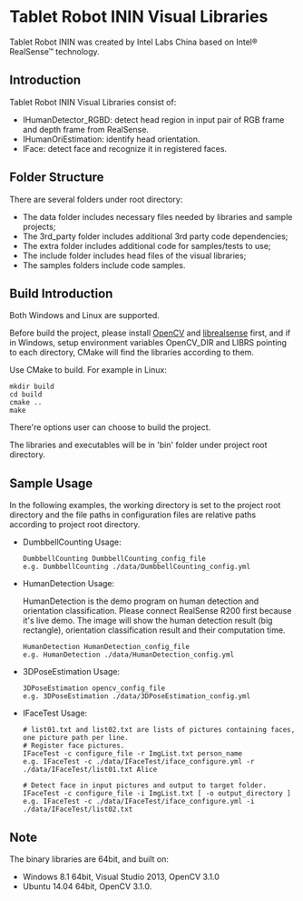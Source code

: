 

# Tablet Robot ININ Visual Libraries

Tablet Robot ININ was created by Intel Labs China based on Intel® RealSense™ technology.

## Introduction

Tablet Robot ININ Visual Libraries consist of:
- IHumanDetector_RGBD: detect head region in input pair of RGB frame and depth frame from RealSense.
- IHumanOriEstimation: identify head orientation.
- IFace: detect face and recognize it in registered faces.

## Folder Structure

There are several folders under root directory:
- The data folder includes necessary files needed by libraries and sample projects;
- The 3rd_party folder includes additional 3rd party code dependencies;
- The extra folder includes additional code for samples/tests to use;
- The include folder includes head files of the visual libraries;
- The samples folders include code samples.

## Build Introduction

Both Windows and Linux are supported.

Before build the project, please install [OpenCV](http://www.opencv.org) and [librealsense](https://github.com/IntelRealSense/librealsense) first, and if in Windows, setup environment variables OpenCV_DIR and LIBRS pointing to each directory, CMake will find the libraries according to them.

Use CMake to build. For example in Linux:
```
mkdir build
cd build
cmake ..
make
```
There're options user can choose to build the project.

The libraries and executables will be in 'bin' folder under project root directory.

## Sample Usage

In the following examples, the working directory is set to the project root directory and the file paths in configuration files are relative paths according to project root directory.

* DumbbellCounting Usage:

  ```
  DumbbellCounting DumbbellCounting_config_file
  e.g. DumbbellCounting ./data/DumbbellCounting_config.yml
  ```

* HumanDetection Usage:

  HumanDetection is the demo program on human detection and orientation classification. Please connect RealSense R200 first because it's live demo. The image will show the human detection result (big rectangle), orientation classification result and their computation time.

  ```
  HumanDetection HumanDetection_config_file
  e.g. HumanDetection ./data/HumanDetection_config.yml 
  ```

* 3DPoseEstimation Usage:

  ```
  3DPoseEstimation opencv_config_file
  e.g. 3DPoseEstimation ./data/3DPoseEstimation_config.yml
  ```

* IFaceTest Usage:

  ```
  # list01.txt and list02.txt are lists of pictures containing faces, one picture path per line.
  # Register face pictures.
  IFaceTest -c configure_file -r ImgList.txt person_name
  e.g. IFaceTest -c ./data/IFaceTest/iface_configure.yml -r ./data/IFaceTest/list01.txt Alice

  # Detect face in input pictures and output to target folder.
  IFaceTest -c configure_file -i ImgList.txt [ -o output_directory ]
  e.g. IFaceTest -c ./data/IFaceTest/iface_configure.yml -i ./data/IFaceTest/list02.txt
  ```
## Note

The binary libraries are 64bit, and built on:
- Windows 8.1 64bit, Visual Studio 2013, OpenCV 3.1.0
- Ubuntu 14.04 64bit, OpenCV 3.1.0.